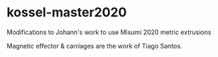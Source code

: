 kossel-master2020
=================

Modifications to Johann's work to use Misumi 2020 metric extrusions

Magnetic effector & carriages are the work of Tiago Santos.